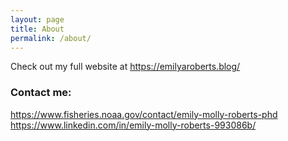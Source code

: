 ```yaml
---
layout: page
title: About
permalink: /about/
---
```


Check out my full website at https://emilyaroberts.blog/


### Contact me:

https://www.fisheries.noaa.gov/contact/emily-molly-roberts-phd
https://www.linkedin.com/in/emily-molly-roberts-993086b/


